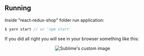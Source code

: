 ## Running
Inside "react-redux-shop" folder run application:
```js
$ yarn start // or 'npm start'
```
If you did all right you will see in your browser something like this:
<p align="center">
  <img src="https://image.ibb.co/nO80YJ/2018_05_30_22_57_44.png?raw=true" alt="Sublime's custom image"/>
</p>
